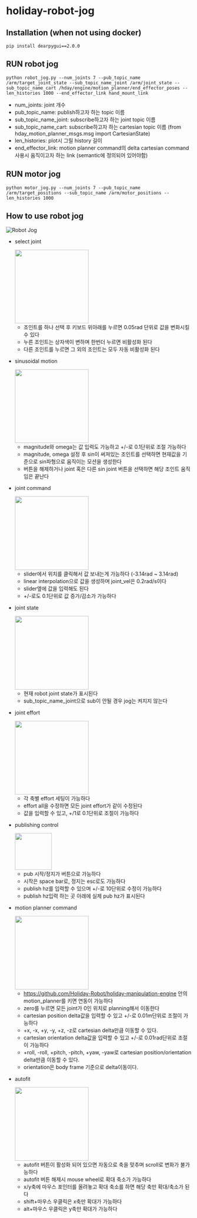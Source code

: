 # holiday-robot-jog


## Installation (when not using docker)
```
pip install dearpygui==2.0.0
```

## RUN robot jog
```
python robot_jog.py --num_joints 7 --pub_topic_name /arm/target_joint_state --sub_topic_name_joint /arm/joint_state --sub_topic_name_cart /hday/engine/motion_planner/end_effector_poses --len_histories 1000 --end_effector_link hand_mount_link
```
- num_joints: joint 개수
- pub_topic_name: publish하고자 하는 topic 이름
- sub_topic_name_joint: subscribe하고자 하는 joint topic 이름
- sub_topic_name_cart: subscribe하고자 하는 cartesian topic 이름 (from hday_motion_planner_msgs.msg import CartesianState)
- len_histories: plot시 그릴 history 길이
- end_effector_link: motion planner command의 delta cartesian command 사용시 움직이고자 하는 link (semantic에 정의되어 있어야함)

## RUN motor jog
```
python motor_jog.py --num_joints 7 --pub_topic_name /arm/target_positions --sub_topic_name /arm/motor_positions --len_histories 1000
```

## How to use robot jog
![Robot Jog](fig/robot_jog.png)
	
- select joint
  
  <img src="fig/select_joint.png" height="200">
    
    - 조인트를 하나 선택 후 키보드 위아래를 누르면 0.05rad 단위로 값을 변화시킬 수 있다
    - 누른 조인트는 상자색이 변하며 한번더 누르면 비활성화 된다
    - 다른 조인트를 누르면 그 외의 조인트는 모두 자동 비활성화 된다

- sinusoidal motion

  <img src="fig/sinusoidal_motion.png" height="200">

    - magnitude와 omega는 값 입력도 가능하고 +/-로 0.1단위로 조절 가능하다
    - magnitude, omega 설정 후 sin이 써져있는 조인트를 선택하면 현재값을 기준으로 sin파형으로 움직이는 모션을 생성한다
    - 버튼을 해제하거나 joint 혹은 다른 sin joint 버튼을 선택하면 해당 조인트 움직임은 끝난다 

- joint command

  <img src="fig/joint_commands.png" height="200">

    - slider에서 위치를 클릭해서 값 보내는게 가능하다 (-3.14rad ~ 3.14rad)
    - linear interpolation으로 값을 생성하며 joint_vel은 0.2rad/s이다
    - slider옆에 값을 입력해도 된다
    - +/-로도 0.1단위로 값 증가/감소가 가능하다

- joint state

  <img src="fig/joint_states.png" height="200">

    - 현재 robot joint state가 표시된다
    - sub_topic_name_joint으로 sub이 안될 경우 jog는 켜지지 않는다

- joint effort

  <img src="fig/joint_effort.png" height="200">

    - 각 축별 effort 세팅이 가능하다
    - effort all을 수정하면 모든 joint effort가 같이 수정된다
    - 값을 입력할 수 있고, +/1로 0.1단위로 조절이 가능하다

- publishing control

  <img src="fig/publish.png" height="100">

    - pub 시작/정지가 버튼으로 가능하다
    - 시작은 space bar로, 정지는 esc로도 가능하다
    - publish hz를 입력할 수 있으며 +/-로 10단위로 수정이 가능하다
    - publish hz입력 하는 곳 아래에 실제 pub hz가 표시된다

- motion planner command

  <img src="fig/mp.png" height="200">

    - https://github.com/Holiday-Robot/holiday-manipulation-engine 안의 motion_planner를 키면 연동이 가능하다
    - zero를 누르면 모든 joint가 0인 위치로 planning해서 이동한다
    - cartesian position delta값을 입력할 수 있고 +/-로 0.01m단위로 조절이 가능하다
    - +x, -x, +y, -y, +z, -z로 cartesian delta만큼 이동할 수 있다.
    - cartesian orientation delta값을 입력할 수 있고 +/-로 0.01rad단위로 조절이 가능하다
    - +roll, -roll, +pitch, -pitch, +yaw, -yaw로 cartesian position/orientation delta만큼 이동할 수 있다.
    - orientation은 body frame 기준으로 delta이동이다.
  
- autofit

  <img src="fig/autofit.png" height="200">

  - autofit 버튼이 활성화 되어 있으면 자동으로 축을 맞추며 scroll로 변화가 불가능하다
  - autofit 버튼 해제시 mouse wheel로 확대 축소가 가능하다
  - x/y축에 마우스 포인터를 올려놓고 확대 축소를 하면 해당 축만 확대/축소가 된다
  - shift+마우스 우클릭은 x축만 확대가 가능하다
  - alt+마우스 우클릭은 y축만 확대가 가능하다